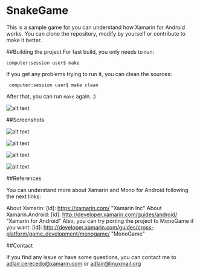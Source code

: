 # SnakeGame
This is a sample game for you can understand how Xamarin for Android works. You can clone the repository, modify by yourself or contribute to make it better.

##Building the project
For fast build, you only needs to run:

<code>computer:session user$ make</code>

If you get any problems trying to run it, you can clean the sources:

<code> computer:session user$ make clean</code>

After that, you can run <code>make</code> again. :)

![alt text](https://github.com/adlair/SnakeGame/blob/master/SnakeGame/Screenshots/build.png "console")

##Screenshots


![alt text](https://github.com/adlair/SnakeGame/blob/master/SnakeGame/Screenshots/sg1.jpg "Main view")

![alt text](https://github.com/adlair/SnakeGame/blob/master/SnakeGame/Screenshots/sg2.jpg "Main view")

![alt text](https://github.com/adlair/SnakeGame/blob/master/SnakeGame/Screenshots/sg3.jpg "Main view")

![alt text](https://github.com/adlair/SnakeGame/blob/master/SnakeGame/Screenshots/sg4.jpg "Main view")

##References

You can understand more about Xamarin and Mono for Android following the next links:

About Xamarin: [id]: https://xamarin.com/ "Xamarin Inc"
About Xamarin.Android: [id]: http://developer.xamarin.com/guides/android/ "Xamarin for Android"
Also, you can try porting the project to MonoGame if you want: [id]: http://developer.xamarin.com/guides/cross-platform/game_development/monogame/ "MonoGame"

##Contact

If you find any issue or have some questions, you can contact me to <adlair.cerecedo@xamarin.com> or <adlair@linuxmail.org>